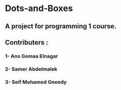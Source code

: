 # Dots-and-Boxes
## A project for programming 1 course.
## Contributers :
### 1- Ans Gomaa Elnagar
### 2- Samer Abdelmalek
### 3- Seif Mohamed Gneedy
